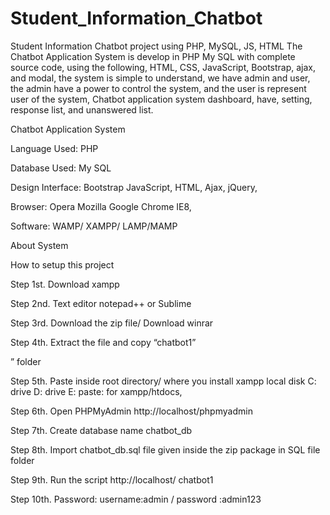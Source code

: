 # Student_Information_Chatbot
Student Information Chatbot project using PHP, MySQL, JS, HTML
The Chatbot Application System is develop in PHP My SQL with complete source code, using the following, HTML, CSS, JavaScript, Bootstrap, ajax, and modal, the system is simple to understand, we have admin and user, the admin have a power to control the system, and the user is represent user of the system, Chatbot application system dashboard, have, setting, response list, and unanswered list.

Chatbot Application System

Language Used:      PHP

Database Used:      My SQL

Design Interface:    Bootstrap JavaScript, HTML, Ajax, jQuery,

Browser:                  Opera Mozilla Google Chrome IE8,

Software:                 WAMP/ XAMPP/ LAMP/MAMP

About System

 

How to setup this project

Step 1st. Download xampp

Step 2nd. Text editor notepad++ or Sublime

Step 3rd. Download the zip file/ Download winrar

Step 4th. Extract the file and copy “chatbot1”

” folder

Step 5th. Paste inside root directory/ where you install xampp local disk C: drive D: drive E: paste: for xampp/htdocs,

Step 6th. Open PHPMyAdmin http://localhost/phpmyadmin

Step 7th. Create database name chatbot_db

Step 8th. Import chatbot_db.sql file given inside the zip package in SQL file folder

Step 9th. Run the script http://localhost/ chatbot1

Step 10th. Password: username:admin / password :admin123
